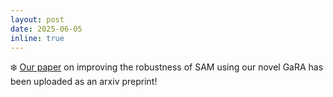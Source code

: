 ```yaml
---
layout: post
date: 2025-06-05
inline: true
---
```


❄️ [Our paper](https://arxiv.org/abs/2506.02882) on improving the robustness of SAM using our novel GaRA has been uploaded as an arxiv preprint!
